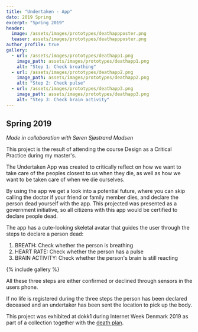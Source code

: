 ```yaml
---
title: "Undertaken - App"
dato: 2019 Spring
excerpt: "Spring 2019"
header:
  image: /assets/images/prototypes/deathappposter.png
  teaser: assets/images/prototypes/deathappposter.png
author_profile: true
gallery:
  - url: /assets/images/prototypes/deathapp1.png
    image_path: assets/images/prototypes/deathapp1.png
    alt: "Step 1: Check breathing"
  - url: /assets/images/prototypes/deathapp2.png
    image_path: assets/images/prototypes/deathapp2.png
    alt: "Step 2: Check pulse"
  - url: /assets/images/prototypes/deathapp3.png
    image_path: assets/images/prototypes/deathapp3.png
    alt: "Step 3: Check brain activity"
---
```


## Spring 2019

*Made in collaboration with Søren Sjøstrand Madsen*

This project is the result of attending the course Design as a Critical Practice during my master's.

The Undertaken App was created to critically reflect on how we want to take care of the peoples closest to us when they die, as well as how we want to be taken care of when we die ourselves.

By using the app we get a look into a potential future, where you can skip calling the doctor if your friend or family member dies, and declare the person dead yourself with the app. This projected was presented as a government initiative, so all citizens with this app would be certified to declare people dead.

The app has a cute-looking skeletal avatar that guides the user through the steps to declare a person dead:
1. BREATH: Check whether the person is breathing
2. HEART RATE: Check whether the person has a pulse
3. BRAIN ACTIVITY: Check whether the person's brain is still reacting

{% include gallery %}

All these three steps are either confirmed or declined through sensors in the users phone.

If no life is registered during the three steps the person has been declared deceased and an undertaker has been sent the location to pick up the body.

This project was exhibited at dokk1 during Internet Week Denmark 2019 as part of a collection together with the [death plan](#LINK).
